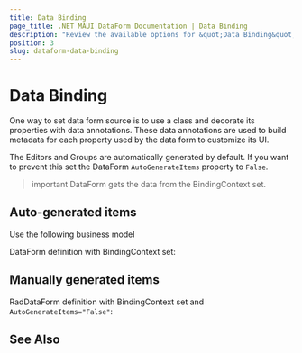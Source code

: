 ```yaml
---
title: Data Binding
page_title: .NET MAUI DataForm Documentation | Data Binding
description: "Review the available options for &quot;Data Binding&quot; which DataForm for .NET MAUI control."
position: 3
slug: dataform-data-binding
---
```


# Data Binding

One way to set data form source is to use a class and decorate its properties with data annotations. These data annotations are used to build metadata for each property used by the data form to customize its UI.

The Editors and Groups are automatically generated by default. If you want to prevent this set the DataForm `AutoGenerateItems` property to `False`.

>important DataForm gets the data from the BindingContext set. 

## Auto-generated items

Use the following business model

<snippet id='dataform-gettingstarted-model'/>

DataForm definition with BindingContext set:

<snippet id='dataform-gettingstarted-xaml'/>


## Manually generated items

<snippet id='dataform-editors-model'/>

RadDataForm definition with BindingContext set and `AutoGenerateItems="False"`:

<snippet id='dataform-editors'/>

## See Also

